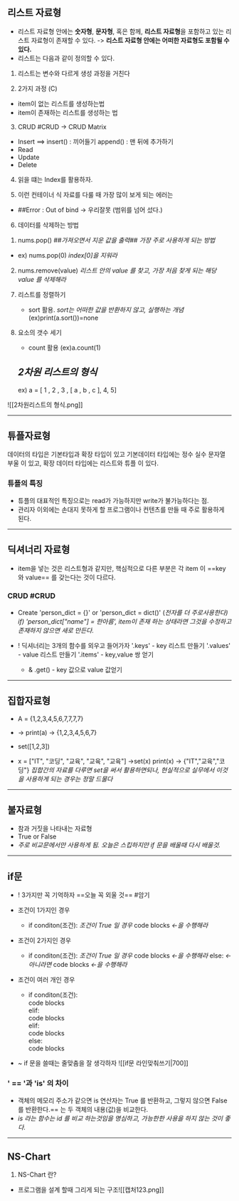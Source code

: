 ## **리스트 자료형**

- 리스트 자료형 안에는 **숫자형**, **문자형**, 혹은 함께, **리스트 자료형**을 포함하고 있는 리스트 자료형이 존재할 수 있다. -> **리스트 자료형 안에는 어떠한 자료형도 포함될 수 있다.** 
- 리스트는 다음과 같이 정의할 수 있다.
1.  리스트는 변수와 다르게 생성 과정을 거친다

2.  2가지 과정 (C)
   - item이 없는 리스트를 생성하는법
   - item이 존재하는 리스트를 생성하는 법

3.  CRUD #CRUD -> CRUD Matrix
   -  Insert  ==> insert() : 끼어들기 append() : 맨 뒤에 추가하기
   -  Read
   -  Update
   -  Delete

4.  읽을 떄는 Index를 활용하자.

5.  이런 컨테이너 식 자료를 다룰 때 가장 많이 보게 되는 에러는 
   - ##Error : Out of bind -> 우리잘못 (범위를 넘어 섰다.)

6.  데이터를 삭제하는 방법
   1) nums.pop() *##가져오면서 지운 값을 출력## 가장 주로 사용하게 되는 방법*
   - ex) nums.pop(0) *index[0]을 지워라*
   2) nums.remove(value) *리스트 안의 value 를 찾고, 가장 처음 찾게 되는 해당 value 를 삭제해라*

7. 리스트를 정렬하기
   - sort 활용. *sort는 어떠한 값을 반환하지 않고, 실행하는 개념* (ex)print(a.sort())=none

8. 요소의 갯수 세기
   - count 활용 (ex)a.count(1)
   
   ##  ***2차원 리스트의 형식*** 
   ex) a = [ 1 , 2 , 3 , [ a , b , c ], 4, 5]
   
   
![[2차원리스트의 형식.png]]


---

## **튜플자료형** 
  데이터의 타입은 기본타입과 확장 타입이 있고 기본데이터 타입에는 정수 실수 문자열 부울 이 있고, 확장 데이터 타입에는 리스트와 튜플 이 있다. 
### 튜플의 특징 ###
- 튜플의 대표적인 특징으로는 read가 가능하지만 write가 불가능하다는 점.
- 관리자 이외에는 손대지 못하게 할 프로그램이나 컨텐츠를 만들 때 주로 활용하게 된다.

---
## **딕셔너리 자료형** ##
- item을 넣는 것은 리스트형과 같지만, 핵심적으로 다른 부분은 각 item 이 ==key와 value== 를 갖는다는 것이 다르다.
### CRUD #CRUD 
- Create
  'person_dict = {}' or 'person_dict = dict()' (*전자를 더 주로사용한다)*
  *if) 'person_dict["name"] =  한아름', item이 존재 하는 상태라면 그것을 수정하고 존재하지 않으면 새로 만든다.*
  
- ! 딕셔너리는 3개의 함수를 외우고 들어가자
   '.keys' - key 리스트 만들기
   '.values' - value 리스트 만들기
   '.items' - key,value 쌍 얻기
   - &  .get() - key 값으로 value 값얻기

---
## **집합자료형**

- A = {1,2,3,4,5,6,7,7,7,7}
- -> print(a) -> {1,2,3,4,5,6,7}
   
- set([1,2,3])
- x = ["IT", "코딩", "교육", "교육", "교육"]
   ->set(x)
   print(x) -> {"IT","교육","코딩"} *집합간의 자료를 다루면 set을 써서 활용하면되나, 현실적으로 실무에서 이것을 사용하게 되는 경우는 정말 드물다*

---
##  **불자료형**

- 참과 거짓을 나타내는 자료형
- True or False
- *주로 비교문에서만 사용하게 됨. 오늘은 스킵하지만 if 문을 배울때 다시 배울것.*

---

## **if문**
- ! 3가지만 꼭 기억하자  ==오늘 꼭 외울 것== #암기 

- 조건이 1가지인 경우
	- if conditon(조건):    *조건이 True 일 경우*
		code blocks         *<-을 수행해라*

- 조건이 2가지인 경우
	- if conditon(조건):    *조건이 True 일 경우*
		code blocks         *<-을 수행해라*
	 else:                        *<- 아니라면*
		code blocks         *<-을 수행해라*

- 조건이 여러 개인 경우
	- if conditon(조건):    
		code blocks       
	 elif:                      
		code blocks        
	 elif:                        
		code blocks         
	 else:                        
		code blocks         
- ~ if 문을 쓸때는 줄맞춤을 잘 생각하자
![[if문 라인맞춰쓰기|700]]
### ' == '과 'is' 의 차이

- 객체의 메모리 주소가 같으면 is 연산자는 True 를 반환하고, 그렇지 않으면 False 를 반환한다.== 는 두 객체의 내용(값)을 비교한다.
- *is 라는 함수는 id 를 비교 하는것임을 명심하고, 가능한한 사용을 하지 않는 것이 좋다.*
---
## NS-Chart
1. NS-Chart 란? 
- 프로그램을 설계 할때 그리게 되는 구조![[캡처123.png]]


